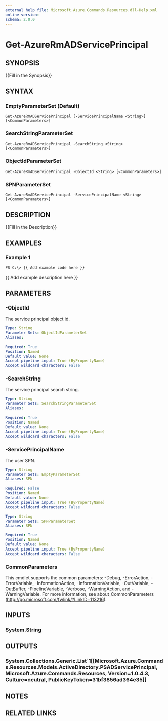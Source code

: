 ```yaml
---
external help file: Microsoft.Azure.Commands.Resources.dll-Help.xml
online version: 
schema: 2.0.0
---
```


# Get-AzureRmADServicePrincipal

## SYNOPSIS
{{Fill in the Synopsis}}

## SYNTAX

### EmptyParameterSet (Default)
```
Get-AzureRmADServicePrincipal [-ServicePrincipalName <String>] [<CommonParameters>]
```

### SearchStringParameterSet
```
Get-AzureRmADServicePrincipal -SearchString <String> [<CommonParameters>]
```

### ObjectIdParameterSet
```
Get-AzureRmADServicePrincipal -ObjectId <String> [<CommonParameters>]
```

### SPNParameterSet
```
Get-AzureRmADServicePrincipal -ServicePrincipalName <String> [<CommonParameters>]
```

## DESCRIPTION
{{Fill in the Description}}

## EXAMPLES

### Example 1
```
PS C:\> {{ Add example code here }}
```

{{ Add example description here }}

## PARAMETERS

### -ObjectId
The service principal object id.

```yaml
Type: String
Parameter Sets: ObjectIdParameterSet
Aliases: 

Required: True
Position: Named
Default value: None
Accept pipeline input: True (ByPropertyName)
Accept wildcard characters: False
```

### -SearchString
The service principal search string.

```yaml
Type: String
Parameter Sets: SearchStringParameterSet
Aliases: 

Required: True
Position: Named
Default value: None
Accept pipeline input: True (ByPropertyName)
Accept wildcard characters: False
```

### -ServicePrincipalName
The user SPN.

```yaml
Type: String
Parameter Sets: EmptyParameterSet
Aliases: SPN

Required: False
Position: Named
Default value: None
Accept pipeline input: True (ByPropertyName)
Accept wildcard characters: False
```

```yaml
Type: String
Parameter Sets: SPNParameterSet
Aliases: SPN

Required: True
Position: Named
Default value: None
Accept pipeline input: True (ByPropertyName)
Accept wildcard characters: False
```

### CommonParameters
This cmdlet supports the common parameters: -Debug, -ErrorAction, -ErrorVariable, -InformationAction, -InformationVariable, -OutVariable, -OutBuffer, -PipelineVariable, -Verbose, -WarningAction, and -WarningVariable. For more information, see about_CommonParameters (http://go.microsoft.com/fwlink/?LinkID=113216).

## INPUTS

### System.String

## OUTPUTS

### System.Collections.Generic.List`1[[Microsoft.Azure.Commands.Resources.Models.ActiveDirectory.PSADServicePrincipal, Microsoft.Azure.Commands.Resources, Version=1.0.4.3, Culture=neutral, PublicKeyToken=31bf3856ad364e35]]

## NOTES

## RELATED LINKS

